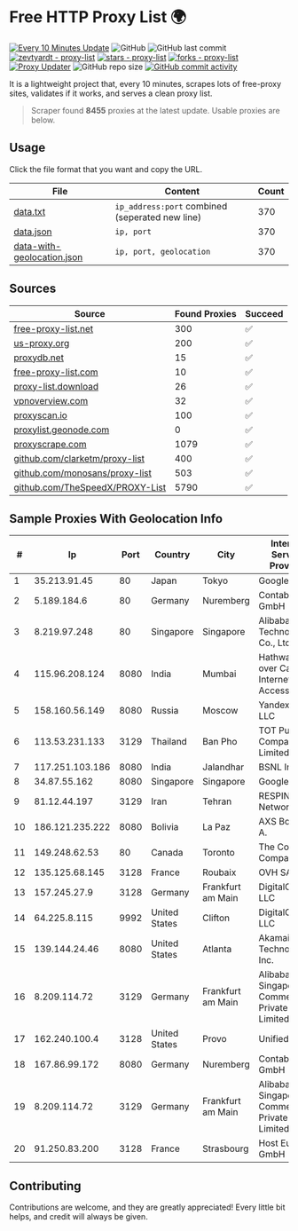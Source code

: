 
# Free HTTP Proxy List 🌍

[![Every 10 Minutes Update](https://github.com/mertguvencli/http-proxy-list/actions/workflows/main.yml/badge.svg?branch=main)](https://github.com/mertguvencli/http-proxy-list/actions/workflows/main.yml)
![GitHub](https://img.shields.io/github/license/mertguvencli/http-proxy-list)
![GitHub last commit](https://img.shields.io/github/last-commit/mertguvencli/http-proxy-list)
[![zevtyardt - proxy-list](https://img.shields.io/static/v1?label=zevtyardt&message=proxy-list&color=blue&logo=github)](https://github.com/zevtyardt/proxy-list "Go to GitHub repo")
[![stars - proxy-list](https://img.shields.io/github/stars/zevtyardt/proxy-list?style=social)](https://github.com/zevtyardt/proxy-list)
[![forks - proxy-list](https://img.shields.io/github/forks/zevtyardt/proxy-list?style=social)](https://github.com/zevtyardt/proxy-list)
[![Proxy Updater](https://github.com/zevtyardt/proxy-list/workflows/Proxy%20Updater/badge.svg)](https://github.com/zevtyardt/proxy-list/actions?query=workflow:"Proxy+Updater")
![GitHub repo size](https://img.shields.io/github/repo-size/zevtyardt/proxy-list)
[![GitHub commit activity](https://img.shields.io/github/commit-activity/m/zevtyardt/proxy-list?logo=commits)](https://github.com/zevtyardt/proxy-list/commits/main)

It is a lightweight project that, every 10 minutes, scrapes lots of free-proxy sites, validates if it works, and serves a clean proxy list.

> Scraper found **8455** proxies at the latest update. Usable proxies are below.

## Usage

Click the file format that you want and copy the URL.

|File|Content|Count|
|----|-------|-----|
|[data.txt](https://raw.githubusercontent.com/mertguvencli/http-proxy-list/main/proxy-list/data.txt)|`ip_address:port` combined (seperated new line)|370|
|[data.json](https://raw.githubusercontent.com/mertguvencli/http-proxy-list/main/proxy-list/data.json)|`ip, port`|370|
|[data-with-geolocation.json](https://raw.githubusercontent.com/mertguvencli/http-proxy-list/main/proxy-list/data-with-geolocation.json)|`ip, port, geolocation`|370|

## Sources

|Source|Found Proxies|Succeed|
|------|-------------|-------|
|[free-proxy-list.net](https://free-proxy-list.net)|300|✅|
|[us-proxy.org](https://www.us-proxy.org)|200|✅|
|[proxydb.net](http://proxydb.net)|15|✅|
|[free-proxy-list.com](https://free-proxy-list.com/?page=&port=&type%5B%5D=http&type%5B%5D=https&up_time=0&search=Search)|10|✅|
|[proxy-list.download](https://www.proxy-list.download/HTTP)|26|✅|
|[vpnoverview.com](https://vpnoverview.com/privacy/anonymous-browsing/free-proxy-servers)|32|✅|
|[proxyscan.io](https://www.proxyscan.io)|100|✅|
|[proxylist.geonode.com](https://proxylist.geonode.com/api/proxy-list?limit=300&page=1&sort_by=lastChecked&sort_type=desc&protocols=http,https)|0|✅|
|[proxyscrape.com](https://api.proxyscrape.com/v2/?request=displayproxies&protocol=http&timeout=10000&country=all&ssl=all&anonymity=all)|1079|✅|
|[github.com/clarketm/proxy-list](https://raw.githubusercontent.com/clarketm/proxy-list/master/proxy-list-raw.txt)|400|✅|
|[github.com/monosans/proxy-list](https://raw.githubusercontent.com/monosans/proxy-list/main/proxies/http.txt)|503|✅|
|[github.com/TheSpeedX/PROXY-List](https://raw.githubusercontent.com/TheSpeedX/PROXY-List/master/http.txt)|5790|✅|


## Sample Proxies With Geolocation Info

|#|Ip|Port|Country|City|Internet Service Provider|
|-|--|----|-------|----|-------------------------|
|1|35.213.91.45|80|Japan|Tokyo|Google LLC|
|2|5.189.184.6|80|Germany|Nuremberg|Contabo GmbH|
|3|8.219.97.248|80|Singapore|Singapore|Alibaba (US) Technology Co., Ltd.|
|4|115.96.208.124|8080|India|Mumbai|Hathway IP over Cable Internet Access|
|5|158.160.56.149|8080|Russia|Moscow|Yandex.Cloud LLC|
|6|113.53.231.133|3129|Thailand|Ban Pho|TOT Public Company Limited|
|7|117.251.103.186|8080|India|Jalandhar|BSNL Internet|
|8|34.87.55.162|8080|Singapore|Singapore|Google LLC|
|9|81.12.44.197|3129|Iran|Tehran|RESPINA Networks|
|10|186.121.235.222|8080|Bolivia|La Paz|AXS Bolivia S. A.|
|11|149.248.62.53|80|Canada|Toronto|The Constant Company|
|12|135.125.68.145|3128|France|Roubaix|OVH SAS|
|13|157.245.27.9|3128|Germany|Frankfurt am Main|DigitalOcean, LLC|
|14|64.225.8.115|9992|United States|Clifton|DigitalOcean, LLC|
|15|139.144.24.46|8080|United States|Atlanta|Akamai Technologies, Inc.|
|16|8.209.114.72|3129|Germany|Frankfurt am Main|Alibaba.com Singapore E-Commerce Private Limited|
|17|162.240.100.4|3128|United States|Provo|Unified Layer|
|18|167.86.99.172|8080|Germany|Nuremberg|Contabo GmbH|
|19|8.209.114.72|3129|Germany|Frankfurt am Main|Alibaba.com Singapore E-Commerce Private Limited|
|20|91.250.83.200|3128|France|Strasbourg|Host Europe GmbH|



## Contributing

Contributions are welcome, and they are greatly appreciated! Every
little bit helps, and credit will always be given.

